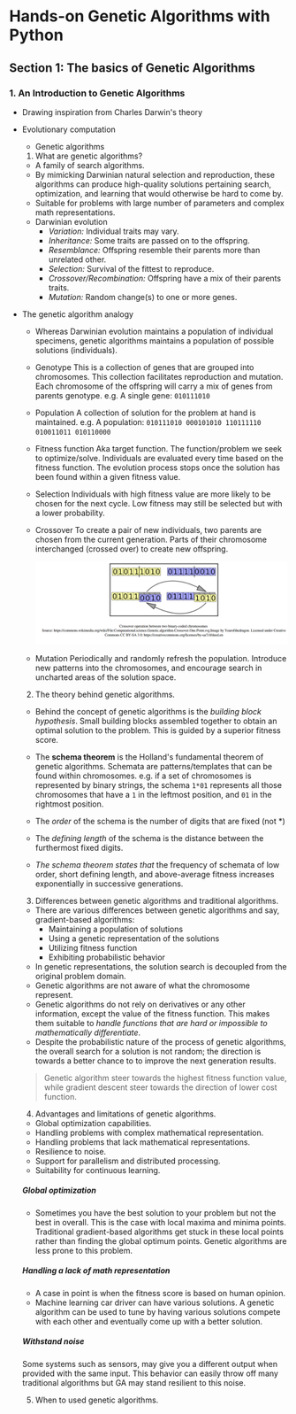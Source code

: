 # Hands-on Genetic Algorithms with Python

## Section 1: The basics of Genetic Algorithms

### 1. An Introduction to Genetic Algorithms

- Drawing inspiration from Charles Darwin's theory

- Evolutionary computation
  - Genetic algorithms

  1. What are genetic algorithms?
  - A family of search algorithms.
  - By mimicking Darwinian natural selection and reproduction, these algorithms
  can produce high-quality solutions pertaining search, optimization, and learning
  that would otherwise be hard to come by.
  - Suitable for problems with large number of parameters and complex math
  representations.
  - Darwinian evolution
    - *Variation:* Individual traits may vary.
    - *Inheritance:* Some traits are passed on to the offspring.
    - *Resemblance:* Offspring resemble their parents more than unrelated other.
    - *Selection:* Survival of the fittest to reproduce.
    - *Crossover/Recombination:* Offspring have a mix of their parents traits.
    - *Mutation:* Random change(s) to one or more genes.

- The genetic algorithm analogy
  - Whereas Darwinian evolution maintains a population of individual specimens,
  genetic algorithms maintains a population of possible solutions (individuals).

  - Genotype
  This is a collection of genes that are grouped into chromosomes.
  This collection facilitates reproduction and mutation.
  Each chromosome of the offspring will carry a mix of genes from parents genotype.
  e.g. A single gene: `010111010`

  - Population
  A collection of solution for the problem at hand is maintained.
  e.g. A population: `010111010 000101010 110111110 010011011 010110000`

  - Fitness function
  Aka target function. The function/problem we seek to optimize/solve.
  Individuals are evaluated every time based on the fitness function.
  The evolution process stops once the solution has been found within a given
  fitness value.

  - Selection
  Individuals with high fitness value are more likely to be chosen for the next cycle.
  Low fitness may still be selected but with a lower probability.

  - Crossover
  To create a pair of new individuals, two parents are chosen from the current generation. Parts of their chromosome interchanged (crossed over) to create new offspring.

    ![Crossing over](Screenshot_from_2021-05-26_00-04-28.png)

  - Mutation
  Periodically and randomly refresh the population. Introduce new patterns into the chromosomes, and encourage search in uncharted areas of the solution space.

  2. The theory behind genetic algorithms.
  - Behind the concept of genetic algorithms is the *building block hypothesis*. Small building blocks assembled together to obtain an optimal solution to the problem. This is guided by a superior fitness score.

  - The **schema theorem** is the Holland's fundamental theorem of genetic algorithms. Schemata are patterns/templates that can be found within chromosomes.
  e.g. if a set of chromosomes is represented by binary strings, the schema `1*01` represents all those chromosomes that have a `1` in the leftmost position, and `01` in the rightmost position.

  - The *order* of the schema is the number of digits that are fixed (not *)
  - The *defining length* of the schema is the distance between the furthermost fixed digits.

  - *The schema theorem states that* the frequency of schemata of low order, short defining length, and above-average fitness increases exponentially in successive generations.


  3. Differences between genetic algorithms and traditional algorithms.
  - There are various differences between genetic algorithms and say, gradient-based algorithms:
    - Maintaining a population of solutions
    - Using a genetic representation of the solutions
    - Utilizing fitness function
    - Exhibiting probabilistic behavior
  - In genetic representations, the solution search is decoupled from the original problem domain.
  - Genetic algorithms are not aware of what the chromosome represent.
  - Genetic algorithms do not rely on derivatives or any other information, except the value of the fitness function. This makes them suitable to *handle functions that are hard or impossible to mathematically differentiate*.
  - Despite the probabilistic nature of the process of genetic algorithms, the overall search for a solution is not random; the direction is towards a better chance to to improve the next generation results.
  > Genetic algorithm steer towards the highest fitness function value, while gradient descent steer towards the direction of lower cost function.


  4. Advantages and limitations of genetic algorithms.
   * Global optimization capabilities.
   * Handling problems with complex mathematical representation.
   * Handling problems that lack mathematical representations.
   * Resilience to noise.
   * Support for parallelism and distributed processing.
   * Suitability for continuous learning.

   ##### Global optimization
   * Sometimes you have the best solution to your problem but not the best in overall. This is the case with local maxima and minima points. Traditional gradient-based algorithms get stuck in these local points rather than finding the global optimum points. Genetic algorithms are less prone to this problem.

   ##### Handling a lack of math representation
   * A case in point is when the fitness score is based on human opinion.
   * Machine learning car driver can have various solutions. A genetic algorithm can be used to tune by having various solutions compete with each other and eventually come up with a better solution.

   ##### Withstand noise
   Some systems such as sensors, may give you a different output when provided with the same input. This behavior can easily throw off many traditional algorithms but GA may stand resilient to this noise.

  5. When to used genetic algorithms.

